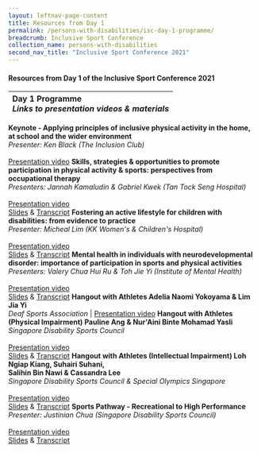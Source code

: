 ```yaml
---
layout: leftnav-page-content
title: Resources from Day 1
permalink: /persons-with-disabilities/isc-day-1-programme/
breadcrumb: Inclusive Sport Conference
collection_name: persons-with-disabilities
second_nav_title: "Inclusive Sport Conference 2021"
---
```


#### Resources from Day 1 of the Inclusive Sport Conference 2021


| Day 1 Programme<br>*Links to presentation videos & materials*
| :----          |
**Keynote - Applying principles of inclusive physical activity in the home, at school and the wider environment**<br>*Presenter: Ken Black (The Inclusion Club)*<br><br>[Presentation video](https://www.youtube.com/watch?v=bOKXQj6MfC4&list=PLq_iyD5SmqtbG9RGam919OstsmGcF6iB2&index=2)
**Skills, strategies & opportunities to promote participation in physical activity & sports: perspectives from occupational therapy**<br>*Presenters: Jannah Kamaludin & Gabriel Kwek (Tan Tock Seng Hospital)*<br><br>[Presentation video](https://www.youtube.com/watch?v=_mljiapm6X0&list=PLq_iyD5SmqtbG9RGam919OstsmGcF6iB2&index=4)<br><a href="/misc/slides_1.pdf">Slides</a> & <a href="/misc/transcript_1.pdf">Transcript</a>
**Fostering an active lifestyle for children with disabilities: from evidence to practice**<br>*Presenter: Micheal Lim (KK Women's & Children's Hospital)*<br><br>[Presentation video](https://www.youtube.com/watch?v=iObjcmBysys&list=PLq_iyD5SmqtbG9RGam919OstsmGcF6iB2&index=5)<br><a href="/misc/slides_2.pdf">Slides</a> & <a href="/misc/transcript_2.pdf">Transcript</a> 
**Mental health in individuals with neurodevelopmental disorder: importance of participation in sports and physical activities**<br>*Presenters: Valery Chua Hui Ru & Toh Jie Yi (Institute of Mental Health)*<br><br>[Presentation video](https://www.youtube.com/watch?v=br6NQPuRlzo&list=PLq_iyD5SmqtbG9RGam919OstsmGcF6iB2&index=4)<br><a href="/misc/slides_3.pdf">Slides</a> & <a href="/misc/transcript_3.pdf">Transcript</a>
**Hangout with Athletes Adelia Naomi Yokoyama & Lim Jia Yi**<br>*Deaf Sports Association* | [Presentation video](https://www.youtube.com/watch?v=Isk-DDaDRKM&list=PLq_iyD5SmqtbG9RGam919OstsmGcF6iB2&index=5) 
**Hangout with Athletes (Physical Impairment) Pauline Ang & Nur'Aini Binte Mohamad Yasli**<br>*Singapore Disability Sports Council*<br><br>[Presentation video](https://www.youtube.com/watch?v=_MlcOtIEy7M&list=PLq_iyD5SmqtbG9RGam919OstsmGcF6iB2&index=5)<br><a href="/misc/slides_4.pdf">Slides</a> & <a href="/misc/transcript_4.pdf">Transcript</a>
**Hangout with Athletes (Intellectual Impairment) Loh Ngiap Kiang, Suhairi Suhani,<br>Salihin Bin Nawi & Cassandra Lee**<br>*Singapore Disability Sports Council & Special Olympics Singapore*<br><br>[Presentation video](https://www.youtube.com/watch?v=TPia1DnAavw&list=PLq_iyD5SmqtbG9RGam919OstsmGcF6iB2&index=6)<br><a href="/misc/slides_5.pdf">Slides</a> & <a href="/misc/transcript_5.pdf">Transcript</a>
**Sports Pathway - Recreational to High Performance**<br>*Presenter: Justinian Chua (Singapore Disability Sports Council)*<br><br>[Presentation video](https://www.youtube.com/watch?v=qGtsec3MQ60&list=PLq_iyD5SmqtbG9RGam919OstsmGcF6iB2&index=7)<br><a href="/misc/slides_6.pdf">Slides</a> & <a href="/misc/transcript_6.pdf">Transcript</a>

